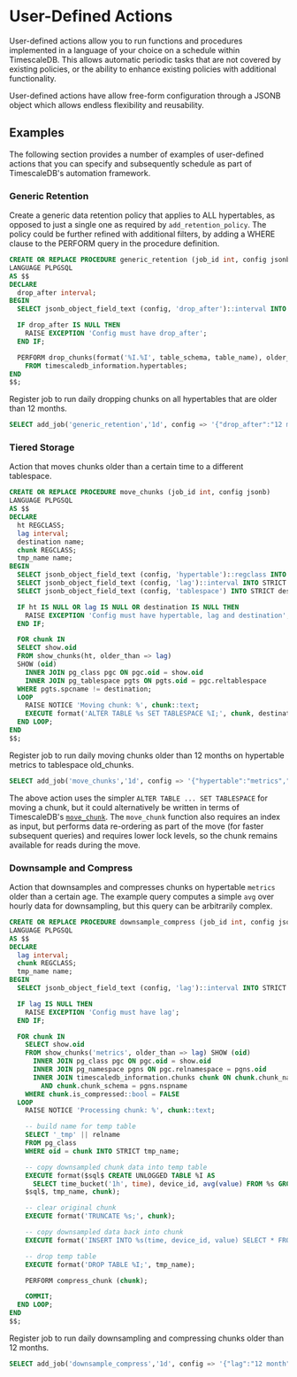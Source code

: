 # User-Defined Actions

User-defined actions allow you to run functions and procedures implemented in a
language of your choice on a schedule within TimescaleDB. This allows
automatic periodic tasks that are not covered by existing policies, or the
ability to enhance existing policies with additional functionality.

User-defined actions have allow free-form configuration through a JSONB object
which allows endless flexibility and reusability.

## Examples [](examples)

The following section provides a number of examples of user-defined actions
that you can specify and subsequently schedule as part of TimescaleDB's
automation framework.

### Generic Retention [](generic-retention)

Create a generic data retention policy that applies to ALL hypertables, as opposed
to just a single one as required by `add_retention_policy`.
The policy could be further refined with additional filters, by adding a WHERE
clause to the PERFORM query in the procedure definition.

```sql
CREATE OR REPLACE PROCEDURE generic_retention (job_id int, config jsonb)
LANGUAGE PLPGSQL
AS $$
DECLARE
  drop_after interval;
BEGIN
  SELECT jsonb_object_field_text (config, 'drop_after')::interval INTO STRICT drop_after;

  IF drop_after IS NULL THEN
    RAISE EXCEPTION 'Config must have drop_after';
  END IF;

  PERFORM drop_chunks(format('%I.%I', table_schema, table_name), older_than => drop_after)
    FROM timescaledb_information.hypertables;
END
$$;
```

Register job to run daily dropping chunks on all hypertables that are older
than 12 months.

```sql
SELECT add_job('generic_retention','1d', config => '{"drop_after":"12 month"}');
```

### Tiered Storage [](tiered-storage)

Action that moves chunks older than a certain time to a different tablespace.

```sql
CREATE OR REPLACE PROCEDURE move_chunks (job_id int, config jsonb)
LANGUAGE PLPGSQL
AS $$
DECLARE
  ht REGCLASS;
  lag interval;
  destination name;
  chunk REGCLASS;
  tmp_name name;
BEGIN
  SELECT jsonb_object_field_text (config, 'hypertable')::regclass INTO STRICT ht;
  SELECT jsonb_object_field_text (config, 'lag')::interval INTO STRICT lag;
  SELECT jsonb_object_field_text (config, 'tablespace') INTO STRICT destination;

  IF ht IS NULL OR lag IS NULL OR destination IS NULL THEN
    RAISE EXCEPTION 'Config must have hypertable, lag and destination';
  END IF;

  FOR chunk IN
  SELECT show.oid
  FROM show_chunks(ht, older_than => lag)
  SHOW (oid)
    INNER JOIN pg_class pgc ON pgc.oid = show.oid
    INNER JOIN pg_tablespace pgts ON pgts.oid = pgc.reltablespace
  WHERE pgts.spcname != destination;
  LOOP
    RAISE NOTICE 'Moving chunk: %', chunk::text;
    EXECUTE format('ALTER TABLE %s SET TABLESPACE %I;', chunk, destination);
  END LOOP;
END
$$;
```

Register job to run daily moving chunks older than 12 months on hypertable
metrics to tablespace old_chunks.

```sql
SELECT add_job('move_chunks','1d', config => '{"hypertable":"metrics","lag":"12 month","tablespace":"old_chunks"}');
```

The above action uses the simpler `ALTER TABLE ... SET TABLESPACE` for moving
a chunk, but it could alternatively be written in terms of TimescaleDB's
[`move_chunk`][api-move_chunk].  The `move_chunk` function also requires an
index as input, but performs data re-ordering as part of the move (for faster
subsequent queries) and requires lower lock levels, so the chunk remains available
for reads during the move.

### Downsample and Compress [](downsample-compress)

Action that downsamples and compresses chunks on hypertable `metrics`
older than a certain age. The example query computes a simple `avg` over
hourly data for downsampling, but this query can be arbitrarily complex.

```sql
CREATE OR REPLACE PROCEDURE downsample_compress (job_id int, config jsonb)
LANGUAGE PLPGSQL
AS $$
DECLARE
  lag interval;
  chunk REGCLASS;
  tmp_name name;
BEGIN
  SELECT jsonb_object_field_text (config, 'lag')::interval INTO STRICT lag;

  IF lag IS NULL THEN
    RAISE EXCEPTION 'Config must have lag';
  END IF;

  FOR chunk IN
    SELECT show.oid
    FROM show_chunks('metrics', older_than => lag) SHOW (oid)
      INNER JOIN pg_class pgc ON pgc.oid = show.oid
      INNER JOIN pg_namespace pgns ON pgc.relnamespace = pgns.oid
      INNER JOIN timescaledb_information.chunks chunk ON chunk.chunk_name = pgc.relname
        AND chunk.chunk_schema = pgns.nspname
    WHERE chunk.is_compressed::bool = FALSE
  LOOP
    RAISE NOTICE 'Processing chunk: %', chunk::text;

    -- build name for temp table
    SELECT '_tmp' || relname
    FROM pg_class
    WHERE oid = chunk INTO STRICT tmp_name;

    -- copy downsampled chunk data into temp table
    EXECUTE format($sql$ CREATE UNLOGGED TABLE %I AS
      SELECT time_bucket('1h', time), device_id, avg(value) FROM %s GROUP BY 1, 2;
    $sql$, tmp_name, chunk);

    -- clear original chunk
    EXECUTE format('TRUNCATE %s;', chunk);

    -- copy downsampled data back into chunk
    EXECUTE format('INSERT INTO %s(time, device_id, value) SELECT * FROM %I;', chunk, tmp_name);

    -- drop temp table
    EXECUTE format('DROP TABLE %I;', tmp_name);

    PERFORM compress_chunk (chunk);

    COMMIT;
  END LOOP;
END
$$;
```

Register job to run daily downsampling and compressing chunks older than
12 months.

```sql
SELECT add_job('downsample_compress','1d', config => '{"lag":"12 month"}');
```


[api-move_chunk]: /api/:currentVersion:/hypertable/move_chunks
